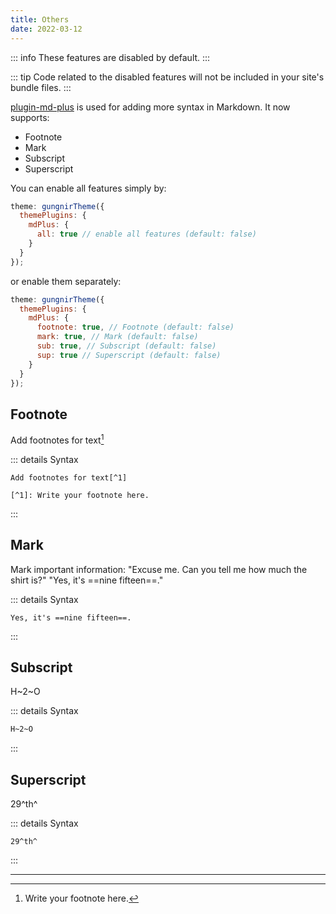 ```yaml
---
title: Others
date: 2022-03-12
---
```


::: info
These features are disabled by default.
:::

::: tip
Code related to the disabled features will not be included in your site's bundle files.
:::

[plugin-md-plus](/plugins/md-plus) is used for adding more syntax in Markdown. It now supports:

- Footnote
- Mark
- Subscript
- Superscript

You can enable all features simply by:

```js
theme: gungnirTheme({
  themePlugins: {
    mdPlus: {
      all: true // enable all features (default: false)
    }
  }
});
```

or enable them separately:

```js
theme: gungnirTheme({
  themePlugins: {
    mdPlus: {
      footnote: true, // Footnote (default: false)
      mark: true, // Mark (default: false)
      sub: true, // Subscript (default: false)
      sup: true // Superscript (default: false)
    }
  }
});
```

## Footnote

Add footnotes for text[^1]

::: details Syntax

```
Add footnotes for text[^1]

[^1]: Write your footnote here.
```

:::

## Mark

Mark important information: "Excuse me. Can you tell me how much the shirt is?" "Yes, it's ==nine fifteen==."

::: details Syntax

```
Yes, it's ==nine fifteen==.
```

:::

## Subscript

H~2~O

::: details Syntax

```markdown
H~2~O
```

:::

## Superscript

29^th^

::: details Syntax

```
29^th^
```

:::

---

[^1]: Write your footnote here.
